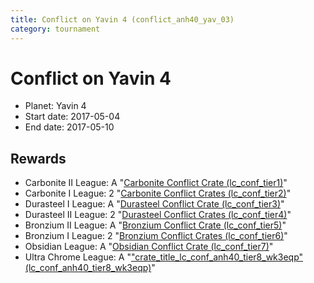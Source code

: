 ```yaml
---
title: Conflict on Yavin 4 (conflict_anh40_yav_03)
category: tournament
---
```

# Conflict on Yavin 4

  * Planet: Yavin 4
  * Start date: 2017-05-04
  * End date: 2017-05-10

## Rewards

  * Carbonite II League: A "[Carbonite Conflict Crate (lc_conf_tier1)](lc_conf_tier1.html)"
  * Carbonite I League: 2 "[Carbonite Conflict Crates (lc_conf_tier2)](lc_conf_tier2.html)"
  * Durasteel I League: A "[Durasteel Conflict Crate (lc_conf_tier3)](lc_conf_tier3.html)"
  * Durasteel II League: 2 "[Durasteel Conflict Crates (lc_conf_tier4)](lc_conf_tier4.html)"
  * Bronzium II League: A "[Bronzium Conflict Crate (lc_conf_tier5)](lc_conf_tier5.html)"
  * Bronzium I League: 2 "[Bronzium Conflict Crates (lc_conf_tier6)](lc_conf_tier6.html)"
  * Obsidian League: A "[Obsidian Conflict Crate (lc_conf_tier7)](lc_conf_tier7.html)"
  * Ultra Chrome League: A "["crate_title_lc_conf_anh40_tier8_wk3eqp" (lc_conf_anh40_tier8_wk3eqp)](lc_conf_anh40_tier8_wk3eqp.html)"
